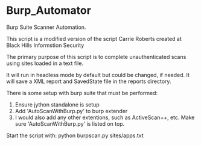 # Burp_Automator
Burp Suite Scanner Automation.  

This script is a modified version of the script Carrie Roberts created at Black Hills Informstion Security

The primary purpose of this script is to complete unauthenticated scans using sites loaded in a text file.    

It will run in headless mode by default but could be changed, if needed.  It will save a XML report and SavedState file in the reports directory.

There is some setup with burp suite that must be performed:

1) Ensure jython standalone is setup
2) Add 'AutoScanWithBurp.py' to burp extender
3) I would also add any other extentions, such as ActiveScan++, etc.  Make sure 'AutoScanWithBurp.py' is listed on top.  

Start the script with:
python burpscan.py sites/apps.txt





